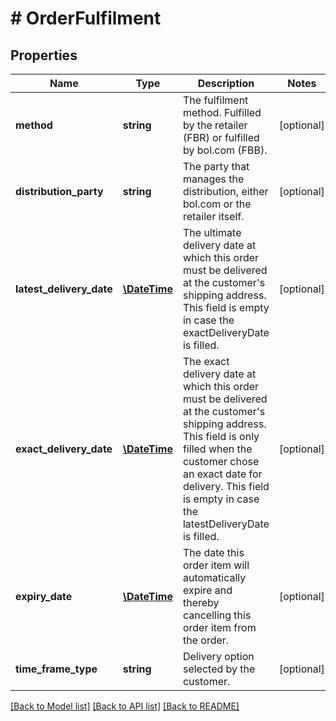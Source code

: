 # # OrderFulfilment

## Properties

Name | Type | Description | Notes
------------ | ------------- | ------------- | -------------
**method** | **string** | The fulfilment method. Fulfilled by the retailer (FBR) or fulfilled by bol.com (FBB). | [optional]
**distribution_party** | **string** | The party that manages the distribution, either bol.com or the retailer itself. | [optional]
**latest_delivery_date** | [**\DateTime**](\DateTime.md) | The ultimate delivery date at which this order must be delivered at the customer&#39;s shipping address. This field is empty in case the exactDeliveryDate is filled. | [optional]
**exact_delivery_date** | [**\DateTime**](\DateTime.md) | The exact delivery date at which this order must be delivered at the customer&#39;s shipping address. This field is only filled when the customer chose an exact date for delivery. This field is empty in case the latestDeliveryDate is filled. | [optional]
**expiry_date** | [**\DateTime**](\DateTime.md) | The date this order item will automatically expire and thereby cancelling this order item from the order. | [optional]
**time_frame_type** | **string** | Delivery option selected by the customer. | [optional]

[[Back to Model list]](../../README.md#models) [[Back to API list]](../../README.md#endpoints) [[Back to README]](../../README.md)
